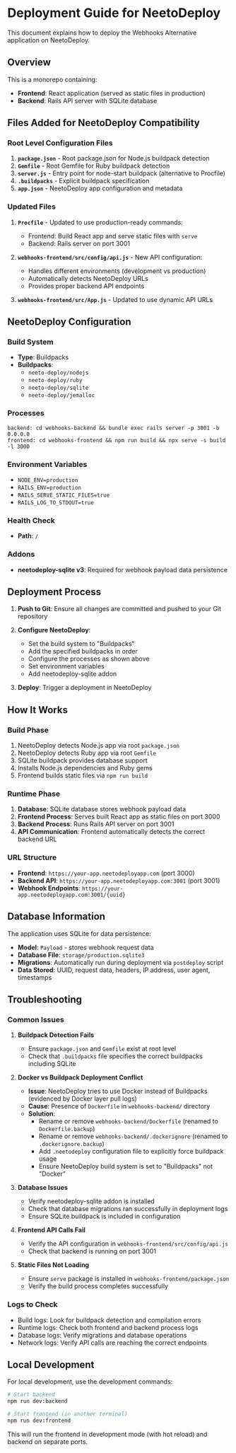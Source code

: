 # Deployment Guide for NeetoDeploy

This document explains how to deploy the Webhooks Alternative application on NeetoDeploy.

## Overview

This is a monorepo containing:
- **Frontend**: React application (served as static files in production)
- **Backend**: Rails API server with SQLite database

## Files Added for NeetoDeploy Compatibility

### Root Level Configuration Files

1. **`package.json`** - Root package.json for Node.js buildpack detection
2. **`Gemfile`** - Root Gemfile for Ruby buildpack detection
3. **`server.js`** - Entry point for node-start buildpack (alternative to Procfile)
4. **`.buildpacks`** - Explicit buildpack specification
5. **`app.json`** - NeetoDeploy app configuration and metadata

### Updated Files

1. **`Procfile`** - Updated to use production-ready commands:
   - Frontend: Build React app and serve static files with `serve`
   - Backend: Rails server on port 3001

2. **`webhooks-frontend/src/config/api.js`** - New API configuration:
   - Handles different environments (development vs production)
   - Automatically detects NeetoDeploy URLs
   - Provides proper backend API endpoints

3. **`webhooks-frontend/src/App.js`** - Updated to use dynamic API URLs

## NeetoDeploy Configuration

### Build System
- **Type**: Buildpacks
- **Buildpacks**:
  - `neeto-deploy/nodejs`
  - `neeto-deploy/ruby`
  - `neeto-deploy/sqlite`
  - `neeto-deploy/jemalloc`

### Processes
```
backend: cd webhooks-backend && bundle exec rails server -p 3001 -b 0.0.0.0
frontend: cd webhooks-frontend && npm run build && npx serve -s build -l 3000
```

### Environment Variables
- `NODE_ENV=production`
- `RAILS_ENV=production`
- `RAILS_SERVE_STATIC_FILES=true`
- `RAILS_LOG_TO_STDOUT=true`

### Health Check
- **Path**: `/`

### Addons
- **neetodeploy-sqlite v3**: Required for webhook payload data persistence

## Deployment Process

1. **Push to Git**: Ensure all changes are committed and pushed to your Git repository

2. **Configure NeetoDeploy**:
   - Set the build system to "Buildpacks"
   - Add the specified buildpacks in order
   - Configure the processes as shown above
   - Set environment variables
   - Add neetodeploy-sqlite addon

3. **Deploy**: Trigger a deployment in NeetoDeploy

## How It Works

### Build Phase
1. NeetoDeploy detects Node.js app via root `package.json`
2. NeetoDeploy detects Ruby app via root `Gemfile`
3. SQLite buildpack provides database support
4. Installs Node.js dependencies and Ruby gems
5. Frontend builds static files via `npm run build`

### Runtime Phase
1. **Database**: SQLite database stores webhook payload data
2. **Frontend Process**: Serves built React app as static files on port 3000
3. **Backend Process**: Runs Rails API server on port 3001
4. **API Communication**: Frontend automatically detects the correct backend URL

### URL Structure
- **Frontend**: `https://your-app.neetodeployapp.com` (port 3000)
- **Backend API**: `https://your-app.neetodeployapp.com:3001` (port 3001)
- **Webhook Endpoints**: `https://your-app.neetodeployapp.com:3001/{uuid}`

## Database Information

The application uses SQLite for data persistence:
- **Model**: `Payload` - stores webhook request data
- **Database File**: `storage/production.sqlite3`
- **Migrations**: Automatically run during deployment via `postdeploy` script
- **Data Stored**: UUID, request data, headers, IP address, user agent, timestamps

## Troubleshooting

### Common Issues

1. **Buildpack Detection Fails**
   - Ensure `package.json` and `Gemfile` exist at root level
   - Check that `.buildpacks` file specifies the correct buildpacks including SQLite

2. **Docker vs Buildpack Deployment Conflict**
   - **Issue**: NeetoDeploy tries to use Docker instead of Buildpacks (evidenced by Docker layer pull logs)
   - **Cause**: Presence of `Dockerfile` in `webhooks-backend/` directory
   - **Solution**:
     - Rename or remove `webhooks-backend/Dockerfile` (renamed to `Dockerfile.backup`)
     - Rename or remove `webhooks-backend/.dockerignore` (renamed to `.dockerignore.backup`)
     - Add `.neetodeploy` configuration file to explicitly force buildpack usage
     - Ensure NeetoDeploy build system is set to "Buildpacks" not "Docker"

3. **Database Issues**
   - Verify neetodeploy-sqlite addon is installed
   - Check that database migrations ran successfully in deployment logs
   - Ensure SQLite buildpack is included in configuration

4. **Frontend API Calls Fail**
   - Verify the API configuration in `webhooks-frontend/src/config/api.js`
   - Check that backend is running on port 3001

5. **Static Files Not Loading**
   - Ensure `serve` package is installed in `webhooks-frontend/package.json`
   - Verify the build process completes successfully

### Logs to Check
- Build logs: Look for buildpack detection and compilation errors
- Runtime logs: Check both frontend and backend process logs
- Database logs: Verify migrations and database operations
- Network logs: Verify API calls are reaching the correct endpoints

## Local Development

For local development, use the development commands:

```bash
# Start backend
npm run dev:backend

# Start frontend (in another terminal)
npm run dev:frontend
```

This will run the frontend in development mode (with hot reload) and backend on separate ports.
